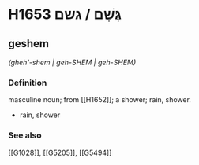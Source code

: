 # H1653 גֶּשֶׁם / גשם

## geshem

_(gheh'-shem | ɡeh-SHEM | ɡeh-SHEM)_

### Definition

masculine noun; from [[H1652]]; a shower; rain, shower.

- rain, shower
### See also

[[G1028]], [[G5205]], [[G5494]]

